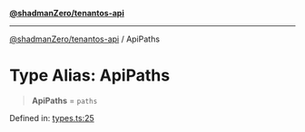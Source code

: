 [**@shadmanZero/tenantos-api**](../README.md)

***

[@shadmanZero/tenantos-api](../globals.md) / ApiPaths

# Type Alias: ApiPaths

> **ApiPaths** = `paths`

Defined in: [types.ts:25](https://github.com/shadmanZero/tenantos-api/blob/1519ecac4035082956b06ca1cf266b8ad4cc7904/src/types.ts#L25)

